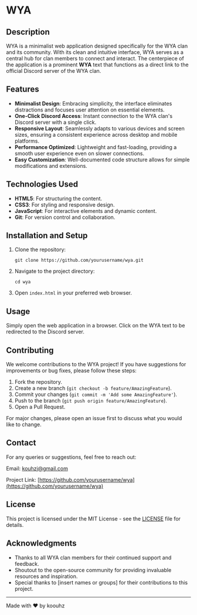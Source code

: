 # WYA

## Description

WYA is a minimalist web application designed specifically for the WYA clan and its community. With its clean and intuitive interface, WYA serves as a central hub for clan members to connect and interact. The centerpiece of the application is a prominent **WYA** text that functions as a direct link to the official Discord server of the WYA clan.

## Features

- **Minimalist Design**: Embracing simplicity, the interface eliminates distractions and focuses user attention on essential elements.
- **One-Click Discord Access**: Instant connection to the WYA clan's Discord server with a single click.
- **Responsive Layout**: Seamlessly adapts to various devices and screen sizes, ensuring a consistent experience across desktop and mobile platforms.
- **Performance Optimized**: Lightweight and fast-loading, providing a smooth user experience even on slower connections.
- **Easy Customization**: Well-documented code structure allows for simple modifications and extensions.

## Technologies Used

- **HTML5**: For structuring the content.
- **CSS3**: For styling and responsive design.
- **JavaScript**: For interactive elements and dynamic content.
- **Git**: For version control and collaboration.

## Installation and Setup

1. Clone the repository:
   ```
   git clone https://github.com/yourusername/wya.git
   ```
2. Navigate to the project directory:
   ```
   cd wya
   ```
3. Open `index.html` in your preferred web browser.

## Usage

Simply open the web application in a browser. Click on the WYA text to be redirected to the Discord server.

## Contributing

We welcome contributions to the WYA project! If you have suggestions for improvements or bug fixes, please follow these steps:

1. Fork the repository.
2. Create a new branch (`git checkout -b feature/AmazingFeature`).
3. Commit your changes (`git commit -m 'Add some AmazingFeature'`).
4. Push to the branch (`git push origin feature/AmazingFeature`).
5. Open a Pull Request.

For major changes, please open an issue first to discuss what you would like to change.

## Contact

For any queries or suggestions, feel free to reach out:

Email: [kouhzj@gmail.com](mailto:kouhzj@gmail.com)

Project Link: [https://github.com/yourusername/wya](https://github.com/yourusername/wya)

## License

This project is licensed under the MIT License - see the [LICENSE](LICENSE) file for details.

## Acknowledgments

- Thanks to all WYA clan members for their continued support and feedback.
- Shoutout to the open-source community for providing invaluable resources and inspiration.
- Special thanks to [insert names or groups] for their contributions to this project.

---

Made with ❤️ by koouhz
